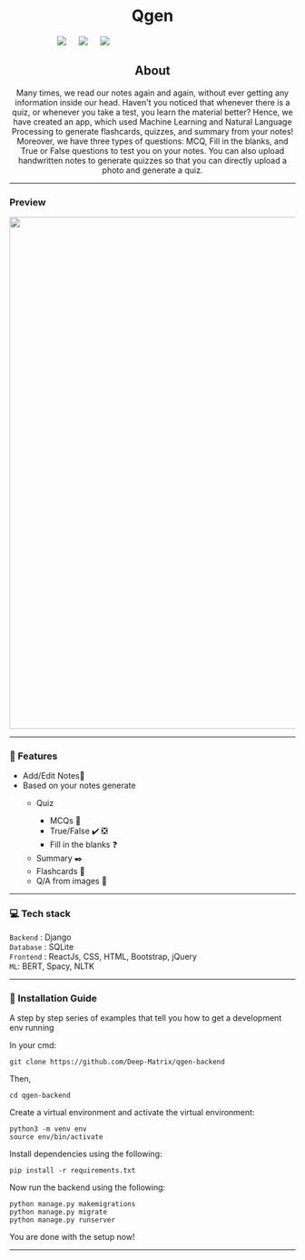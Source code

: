 <h1 align = 'center'> Qgen </h1>

&emsp;&emsp;&emsp;&emsp;&emsp;&emsp;[![](https://img.shields.io/badge/Made_with-Django-blue?style=for-the-badge&logo=Django)](https://www.djangoproject.com/) 
&emsp;
[![](https://img.shields.io/badge/Made_with-sqlite3-blue?style=for-the-badge&logo=SQLite)](https://docs.python.org/2/library/sqlite3.html)
&emsp;
[![](https://img.shields.io/badge/IDE-Visual_Studio_Code-blue?style=for-the-badge&logo=visual-studio-code)](https://code.visualstudio.com/ "Visual Studio Code")
&emsp;

<h2 align='center'> About </h2>
<p align='center'>
Many times, we read our notes again and again, without ever getting any information inside our head. Haven't you noticed that whenever there is a quiz, or whenever you take a test, you learn the material better? Hence, we have created an app, which used Machine Learning and Natural Language Processing to generate flashcards, quizzes, and summary from your notes! Moreover, we have three types of questions: MCQ, Fill in the blanks, and True or False questions to test you on your notes.
You can also upload handwritten notes to generate quizzes so that you can directly upload a photo and generate a quiz.
</p>

-----------------------------------

### Preview

<p align="center">
  <img src ="./assets/qgen-final.gif" width = 900px>
</p>
             
-----------------------------------


### 🚀 Features

<p align="left">
   <ul>
      <li>Add/Edit Notes📕</li>
      <li>Based on your notes generate</li>
      <ul>
         <li>Quiz</li>   
            <ul>
               <li>MCQs 📝</li>
               <li>True/False ✔️ ❎</li>
               <li>Fill in the blanks ❓</li>   
            </ul>
         <li>Summary ✒️</li>
         <li>Flashcards 🔖</li>
         <li>Q/A from images 🚞</li>
      </ul>
      
      
   </ul>
</p>


-----------------------------------
###             💻 Tech stack
`Backend` : Django <br>
`Database` : SQLite <br>
`Frontend` : ReactJs, CSS, HTML, Bootstrap, jQuery  <br>
`ML`: BERT, Spacy, NLTK

-----------------------------------

### :guide_dog: Installation Guide

A step by step series of examples that tell you how to get a development env running

In your cmd:

```
git clone https://github.com/Deep-Matrix/qgen-backend
```

Then,

```
cd qgen-backend
```

Create a virtual environment and activate the virtual environment: 

```
python3 -m venv env
source env/bin/activate
```

Install dependencies using the following: 

```
pip install -r requirements.txt
```

Now run the backend using the following:

```
python manage.py makemigrations
python manage.py migrate
python manage.py runserver
```


You are done with the setup now!

------------------------------------------
